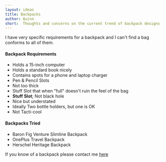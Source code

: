 ```yaml
---
layout: ideas
title: Backpacks
author: Quinn
short:  Thoughts and concerns on the current trend of backpack designs, and what I am looking for in a perfect bag.
---
```

I have very specific requirements for a backpack and I can't find a bag conforms to all of them.

#### Backpack Requirements

- Holds a 15-inch computer
- Holds a standard book nicely
- Contains spots for a phone and laptop charger
- Pen & Pencil Slots
- Not too thick
- Stuff Slot that when "full" doesn't ruin the feel of the bag
- **Stuff Slot**; Not black hole
- Nice but understated
- Ideally Two bottle holders, but one is OK
- Not Tacti-cool

#### Backpacks Tried

- Baron Fig Venture Slimline Backpack
- OnePlus Travel Backpack
- Herschel Heritage Backpack

If you know of a backpack please contact me [here](mailto:quinnpollock4@gmail.com?subject=Backpack%20Suggestion)
